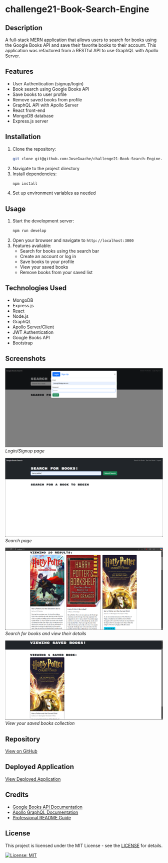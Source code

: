 # challenge21-Book-Search-Engine

## Description

A full-stack MERN application that allows users to search for books using the Google Books API and save their favorite books to their account. This application was refactored from a RESTful API to use GraphQL with Apollo Server.

## Features

- User Authentication (signup/login)
- Book search using Google Books API
- Save books to user profile
- Remove saved books from profile
- GraphQL API with Apollo Server
- React front-end
- MongoDB database
- Express.js server

## Installation

1. Clone the repository:
   ```bash
   git clone git@github.com:JoseGuache/challenge21-Book-Search-Engine.git
   ```
2. Navigate to the project directory
3. Install dependencies:
   ```bash
   npm install
   ```
4. Set up environment variables as needed

## Usage

1. Start the development server:
   ```bash
   npm run develop
   ```
2. Open your browser and navigate to `http://localhost:3000`
3. Features available:
   - Search for books using the search bar
   - Create an account or log in
   - Save books to your profile
   - View your saved books
   - Remove books from your saved list

## Technologies Used

- MongoDB
- Express.js
- React
- Node.js
- GraphQL
- Apollo Server/Client
- JWT Authentication
- Google Books API
- Bootstrap

## Screenshots

![Login/Signup Page](./screenshots/chal21SS1.png)
*Login/Signup page*

![Search Page](./screenshots/chal21SS2.png)
*Search page*

![Search for Books](./screenshots/chal21SS3.png)
*Search for books and view their details*

![Saved Books](./screenshots/chal21SS4.png)
*View your saved books collection*

## Repository

[View on GitHub](https://github.com/JoseGuache/challenge21-Book-Search-Engine)

## Deployed Application

[View Deployed Application](https://challenge21-book-search-engine-nb95.onrender.com)

## Credits

- [Google Books API Documentation](https://developers.google.com/books)
- [Apollo GraphQL Documentation](https://www.apollographql.com/docs/)
- [Professional README Guide](https://coding-boot-camp.github.io/full-stack/github/professional-readme-guide)

## License

This project is licensed under the MIT License - see the [LICENSE](https://opensource.org/licenses/MIT) for details.

[![License: MIT](https://img.shields.io/badge/License-MIT-yellow.svg)](https://opensource.org/licenses/MIT)